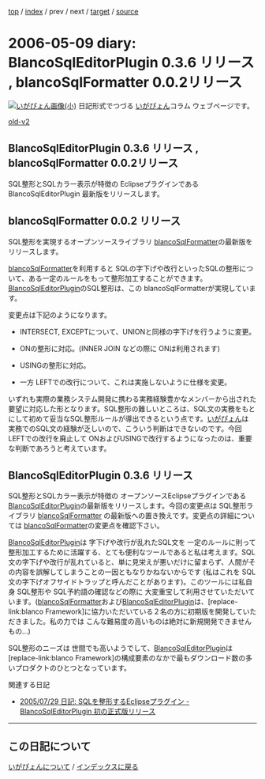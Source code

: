 [top](https://igapyon.github.io/diary/) 
 / [index](https://igapyon.github.io/diary/2006/index.html) 
 / prev 
 / next 
 / [target](https://igapyon.github.io/diary/2006/ig060509.html) 
 / [source](https://github.com/igapyon/diary/blob/gh-pages/2006/ig060509.html.src.md) 

2006-05-09 diary: BlancoSqlEditorPlugin 0.3.6 リリース , blancoSqlFormatter 0.0.2リリース
=====================================================================================================
[![いがぴょん画像(小)](https://igapyon.github.io/diary/images/iga200306s.jpg "いがぴょん")](https://igapyon.github.io/diary/memo/memoigapyon.html) 日記形式でつづる [いがぴょん](https://igapyon.github.io/diary/memo/memoigapyon.html)コラム ウェブページです。

[old-v2](ig060509-orig.html)

## BlancoSqlEditorPlugin 0.3.6 リリース , blancoSqlFormatter 0.0.2リリース

SQL整形とSQLカラー表示が特徴の Eclipseプラグインである BlancoSqlEditorPlugin 最新版をリリースします。


## blancoSqlFormatter 0.0.2 リリース

SQL整形を実現するオープンソースライブラリ [blancoSqlFormatter](http://www.igapyon.jp/blanco/blancosqlformatter.html)の最新版をリリースします。

[blancoSqlFormatter](http://www.igapyon.jp/blanco/blancosqlformatter.html)を利用すると SQLの字下げや改行といったSQLの整形について、ある一定のルールをもって整形加工することができます。[BlancoSqlEditorPlugin](http://www.igapyon.jp/blanco/blancosqleditorplugin.html)のSQL整形は、この
blancoSqlFormatterが実現しています。

変更点は下記のようになります。

* INTERSECT, EXCEPTについて、UNIONと同様の字下げを行うように変更。
  
* ONの整形に対応。(INNER JOIN などの際に ONは利用されます)
  
* USINGの整形に対応。
  
* 一方 LEFTでの改行について、これは実施しないように仕様を変更。

いずれも実際の業務システム開発に携わる実務経験豊かなメンバーから出された要望に対応した形となります。SQL整形の難しいところは、SQL文の実務をもとにして初めて妥当なSQL整形ルールが導出できるという点です。[いがぴょん](http://www.igapyon.jp/igapyon/diary/memo/memoigapyon.html)は 実務でのSQL文の経験が乏しいので、こういう判断はできないのです。今回
LEFTでの改行を廃止して ONおよびUSINGで改行するようになったのは、重要な判断であろうと考えています。

## BlancoSqlEditorPlugin 0.3.6 リリース

SQL整形とSQLカラー表示が特徴の オープンソースEclipseプラグインである [BlancoSqlEditorPlugin](http://www.igapyon.jp/blanco/blancosqleditorplugin.html)の最新版をリリースします。今回の変更点は
SQL整形ライブラリ [blancoSqlFormatter](http://www.igapyon.jp/blanco/blancosqlformatter.html) の最新版への置き換えです。変更点の詳細については [blancoSqlFormatter](http://www.igapyon.jp/blanco/blancosqlformatter.html)の変更点を確認下さい。

[BlancoSqlEditorPlugin](http://www.igapyon.jp/blanco/blancosqleditorplugin.html)は 字下げや改行が乱れたSQL文を 一定のルールに則って整形加工するために活躍する、とても便利なツールであると私は考えます。SQL文の字下げや改行が乱れていると、単に見栄えが悪いだけに留まらず、人間がその内容を誤解してしまうことの一因ともなりかねないからです (私はこれを SQL文の字下げオフサイドトラップと呼んだことがあります)。このツールには私自身 SQL整形や SQL予約語の確認などの際に 大変重宝して利用させていただいています。([blancoSqlFormatter](http://www.igapyon.jp/blanco/blancosqlformatter.html)および[BlancoSqlEditorPlugin](http://www.igapyon.jp/blanco/blancosqleditorplugin.html)は、[replace-link:blanco
Framework]に協力いただいている２名の方に初期版を開発していただきました。私の力では こんな難易度の高いものは絶対に新規開発できませんもの…)

SQL整形のニーズは 世間でも高いようでして、[BlancoSqlEditorPlugin](http://www.igapyon.jp/blanco/blancosqleditorplugin.html)は [replace-link:blanco
Framework]の構成要素のなかで最もダウンロード数の多いプロダクトのひとつとなっています。

関連する日記

* [2005/07/29 日記: SQLを整形するEclipseプラグイン - BlancoSqlEditorPlugin 初の正式版リリース](../2005/ig050729.html)

----------------------------------------------------------------------------------------------------

## この日記について
[いがぴょんについて](https://igapyon.github.io/diary/memo/memoigapyon.html) / [インデックスに戻る](https://igapyon.github.io/diary/idxall.html)
